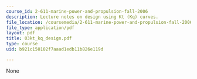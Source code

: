 ```yaml
---
course_id: 2-611-marine-power-and-propulsion-fall-2006
description: Lecture notes on design using Kt (Kq) curves.
file_location: /coursemedia/2-611-marine-power-and-propulsion-fall-2006/b921c150102f7aaad1edb11b826e119d_03kt_kq_design.pdf
file_type: application/pdf
layout: pdf
title: 03kt_kq_design.pdf
type: course
uid: b921c150102f7aaad1edb11b826e119d

---
```

None
